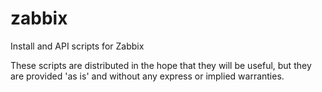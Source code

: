 # zabbix
Install and API scripts for Zabbix

These scripts are distributed in the hope that they will be useful, but they are provided 'as is' and without any express or implied warranties.
